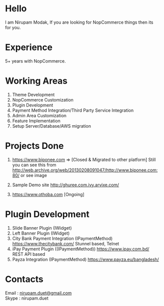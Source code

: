 # Hello
I am Nirupam Modak, If you are looking for NopCommerce things then its for you. 

# Experience
  5+ years with NopCommerce. 

# Working Areas
1. Theme Development 
2. NopCommerce Customization
3. Plugin Development
4. Payment Method Integration/Third Party Service Integration
5. Admin Area Customization
6. Feature Implementation
7. Setup Server/Database/AWS migration

# Projects Done

1. https://www.biponee.com => [Closed & Migrated to other platform]
   Still you can see this from http://web.archive.org/web/20130208091047/http://www.biponee.com:80/
   or see image 

2. Sample Demo site 
   http://ghuree.com.ivy.arvixe.com/

3. https://www.othoba.com  [Ongoing]
  
# Plugin Development

1. Slide Banner Plugin (IWidget)
2. Left Banner Plugin (IWidget)
3. City Bank Payment Integration (IPaymentMethod)
   https://www.thecitybank.com/
   Stunnel based, Telnet
4. iPay Payment Plugin ((IPaymentMethod))
   https://www.ipay.com.bd/
   REST API based
5. Payza Integration (IPaymentMethod)
   https://www.payza.eu/bangladesh/
   
# Contacts

Email : nirupam.duet@gmail.com
</br>
Skype : nirupam.duet
